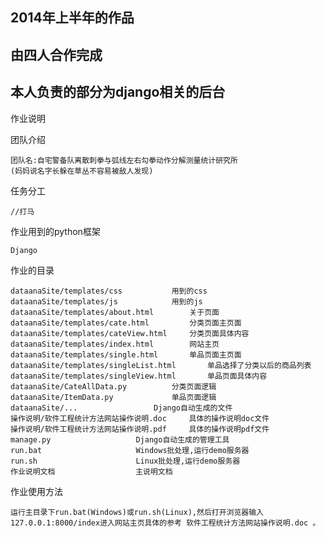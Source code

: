 ## 2014年上半年的作品
## 由四人合作完成
## 本人负责的部分为django相关的后台

作业说明

团队介绍

	团队名:自宅警备队离散刺拳与弧线左右勾拳动作分解测量统计研究所
	(妈妈说名字长躲在草丛不容易被敌人发现)

任务分工

	//打马

作业用到的python框架

	Django

作业的目录

	dataanaSite/templates/css			用到的css
	dataanaSite/templates/js			用到的js
	dataanaSite/templates/about.html		关于页面
	dataanaSite/templates/cate.html			分类页面主页面
	dataanaSite/templates/cateView.html		分类页面具体内容
	dataanaSite/templates/index.html		网站主页
	dataanaSite/templates/single.html		单品页面主页面
	dataanaSite/templates/singleList.html		单品选择了分类以后的商品列表
	dataanaSite/templates/singleView.html		单品页面具体内容
	dataanaSite/CateAllData.py			分类页面逻辑
	dataanaSite/ItemData.py				单品页面逻辑
	dataanaSite/...					Django自动生成的文件
	操作说明/软件工程统计方法网站操作说明.doc 	具体的操作说明doc文件
	操作说明/软件工程统计方法网站操作说明.pdf 	具体的操作说明pdf文件
	manage.py					Django自动生成的管理工具
	run.bat						Windows批处理,运行demo服务器
	run.sh						Linux批处理,运行demo服务器
	作业说明文档					主说明文档

作业使用方法

	运行主目录下run.bat(Windows)或run.sh(Linux),然后打开浏览器输入127.0.0.1:8000/index进入网站主页具体的参考 软件工程统计方法网站操作说明.doc 。

